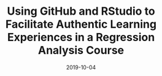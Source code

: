 ---
# Documentation: https://sourcethemes.com/academic/docs/managing-content/

title: "Using GitHub and RStudio to Facilitate Authentic Learning Experiences in a Regression Analysis Course"
event: "Women in Statistics and Data Science"
event_url: https://ww2.amstat.org/meetings/wsds/2019/
location: Bellevue, WA

# Talk start and end times.
#   End time can optionally be hidden by prefixing the line with `#`.
date: "2019-10-04"
date_end: 
all_day: "2019-10-04"

# Schedule page publish date (NOT talk date).
publishDate: 

authors: []
tags: []

# Is this a featured talk? (true/false)
featured: false

# Featured image
# To use, add an image named `featured.jpg/png` to your page's folder. 
# Focal points: Smart, Center, TopLeft, Top, TopRight, Left, Right, BottomLeft, Bottom, BottomRight.
image:
  caption: ""
  focal_point: ""
  preview_only: false

# Custom links (optional).
#   Uncomment and edit lines below to show custom links.
# links:
# - name: Follow
#   url: https://twitter.com
#   icon_pack: fab
#   icon: twitter

# Optional filename of your slides within your talk's folder or a URL.
url_slides: https://github.com/matackett/talks/blob/master/presentations/wsds2019-r-git-regression.pdf
url_code:
url_pdf:
url_video:
---